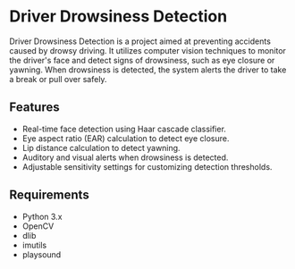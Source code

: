 # Driver Drowsiness Detection

Driver Drowsiness Detection is a project aimed at preventing accidents caused by drowsy driving. It utilizes computer vision techniques to monitor the driver's face and detect signs of drowsiness, such as eye closure or yawning. When drowsiness is detected, the system alerts the driver to take a break or pull over safely.

## Features

- Real-time face detection using Haar cascade classifier.
- Eye aspect ratio (EAR) calculation to detect eye closure.
- Lip distance calculation to detect yawning.
- Auditory and visual alerts when drowsiness is detected.
- Adjustable sensitivity settings for customizing detection thresholds.

## Requirements

- Python 3.x
- OpenCV
- dlib
- imutils
- playsound
